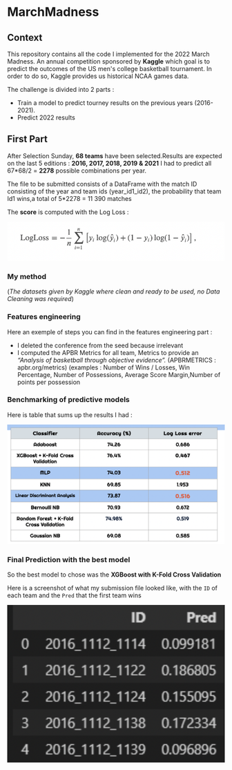 # MarchMadness
## Context
This repository contains all the code I implemented for the 2022 March Madness. An annual competition sponsored by **Kaggle** which goal is to predict the outcomes of the US men's college basketball tournament. In order to do so, Kaggle provides us historical NCAA games data.

The challenge is divided into 2 parts :
 - Train a model to predict tourney results on the previous years (2016-2021).
 - Predict 2022 results

## First Part

 After Selection Sunday, **68 teams** have been selected.Results are expected on the last 5 editions : **2016, 2017, 2018, 2019 & 2021**
I had to predict all 67*68/2 = **2278** possible combinations per year.

The file to be submitted consists of a DataFrame with the match ID consisting of the year and team ids (year_id1_id2), the probability that team Id1 wins,a total of 5*2278 = 11 390 matches

The **score** is computed with the Log Loss :

![alt text](LogLoss.png)

### My method

(_The datasets given by Kaggle where clean and ready to be used, no Data Cleaning was required_)

### Features engineering
Here an exemple of steps you can find in the features engineering part :
 - I deleted the conference from the seed because irrelevant
 - I computed the APBR Metrics for all team,  Metrics to provide an _“Analysis of basketball through objective evidence”._ (APBRMETRICS : apbr.org/metrics)
 (examples : Number of Wins / Losses, Win Percentage, Number of Possessions, Average Score Margin,Number of points per possession
 
### Benchmarking of predictive models

Here is table that sums up the results I had :

![alt text](Benchmark_models.png)


### Final Prediction with the best model

So the best model to chose was the **XGBoost with K-Fold Cross Validation**

Here is a screenshot of what my submission file looked like, with the `ID` of each team and the `Pred` that the first team wins

![alt text](Submission_stage1.png)


